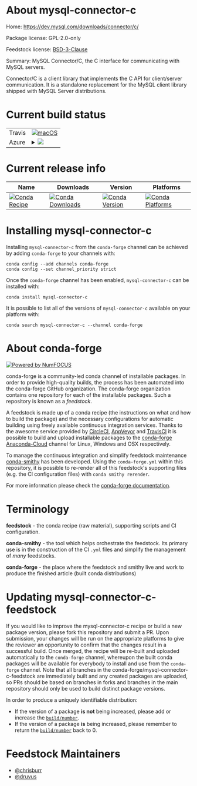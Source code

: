 About mysql-connector-c
=======================

Home: https://dev.mysql.com/downloads/connector/c/

Package license: GPL-2.0-only

Feedstock license: [BSD-3-Clause](https://github.com/conda-forge/mysql-connector-c-feedstock/blob/master/LICENSE.txt)

Summary: MySQL Connector/C, the C interface for communicating with MySQL servers.

Connector/C is a client library that implements the C API for
client/server communication. It is a standalone replacement for
the MySQL client library shipped with MySQL Server distributions.


Current build status
====================


<table><tr>
    <td>Travis</td>
    <td>
      <a href="https://travis-ci.com/conda-forge/mysql-connector-c-feedstock">
        <img alt="macOS" src="https://img.shields.io/travis/com/conda-forge/mysql-connector-c-feedstock/master.svg?label=macOS">
      </a>
    </td>
  </tr>
    
  <tr>
    <td>Azure</td>
    <td>
      <details>
        <summary>
          <a href="https://dev.azure.com/conda-forge/feedstock-builds/_build/latest?definitionId=4041&branchName=master">
            <img src="https://dev.azure.com/conda-forge/feedstock-builds/_apis/build/status/mysql-connector-c-feedstock?branchName=master">
          </a>
        </summary>
        <table>
          <thead><tr><th>Variant</th><th>Status</th></tr></thead>
          <tbody><tr>
              <td>linux_64</td>
              <td>
                <a href="https://dev.azure.com/conda-forge/feedstock-builds/_build/latest?definitionId=4041&branchName=master">
                  <img src="https://dev.azure.com/conda-forge/feedstock-builds/_apis/build/status/mysql-connector-c-feedstock?branchName=master&jobName=linux&configuration=linux_64_" alt="variant">
                </a>
              </td>
            </tr><tr>
              <td>linux_aarch64</td>
              <td>
                <a href="https://dev.azure.com/conda-forge/feedstock-builds/_build/latest?definitionId=4041&branchName=master">
                  <img src="https://dev.azure.com/conda-forge/feedstock-builds/_apis/build/status/mysql-connector-c-feedstock?branchName=master&jobName=linux&configuration=linux_aarch64_" alt="variant">
                </a>
              </td>
            </tr><tr>
              <td>linux_ppc64le</td>
              <td>
                <a href="https://dev.azure.com/conda-forge/feedstock-builds/_build/latest?definitionId=4041&branchName=master">
                  <img src="https://dev.azure.com/conda-forge/feedstock-builds/_apis/build/status/mysql-connector-c-feedstock?branchName=master&jobName=linux&configuration=linux_ppc64le_" alt="variant">
                </a>
              </td>
            </tr><tr>
              <td>osx_64</td>
              <td>
                <a href="https://dev.azure.com/conda-forge/feedstock-builds/_build/latest?definitionId=4041&branchName=master">
                  <img src="https://dev.azure.com/conda-forge/feedstock-builds/_apis/build/status/mysql-connector-c-feedstock?branchName=master&jobName=osx&configuration=osx_64_" alt="variant">
                </a>
              </td>
            </tr><tr>
              <td>osx_arm64</td>
              <td>
                <a href="https://dev.azure.com/conda-forge/feedstock-builds/_build/latest?definitionId=4041&branchName=master">
                  <img src="https://dev.azure.com/conda-forge/feedstock-builds/_apis/build/status/mysql-connector-c-feedstock?branchName=master&jobName=osx&configuration=osx_arm64_" alt="variant">
                </a>
              </td>
            </tr><tr>
              <td>win_64</td>
              <td>
                <a href="https://dev.azure.com/conda-forge/feedstock-builds/_build/latest?definitionId=4041&branchName=master">
                  <img src="https://dev.azure.com/conda-forge/feedstock-builds/_apis/build/status/mysql-connector-c-feedstock?branchName=master&jobName=win&configuration=win_64_" alt="variant">
                </a>
              </td>
            </tr>
          </tbody>
        </table>
      </details>
    </td>
  </tr>
</table>

Current release info
====================

| Name | Downloads | Version | Platforms |
| --- | --- | --- | --- |
| [![Conda Recipe](https://img.shields.io/badge/recipe-mysql--connector--c-green.svg)](https://anaconda.org/conda-forge/mysql-connector-c) | [![Conda Downloads](https://img.shields.io/conda/dn/conda-forge/mysql-connector-c.svg)](https://anaconda.org/conda-forge/mysql-connector-c) | [![Conda Version](https://img.shields.io/conda/vn/conda-forge/mysql-connector-c.svg)](https://anaconda.org/conda-forge/mysql-connector-c) | [![Conda Platforms](https://img.shields.io/conda/pn/conda-forge/mysql-connector-c.svg)](https://anaconda.org/conda-forge/mysql-connector-c) |

Installing mysql-connector-c
============================

Installing `mysql-connector-c` from the `conda-forge` channel can be achieved by adding `conda-forge` to your channels with:

```
conda config --add channels conda-forge
conda config --set channel_priority strict
```

Once the `conda-forge` channel has been enabled, `mysql-connector-c` can be installed with:

```
conda install mysql-connector-c
```

It is possible to list all of the versions of `mysql-connector-c` available on your platform with:

```
conda search mysql-connector-c --channel conda-forge
```


About conda-forge
=================

[![Powered by
NumFOCUS](https://img.shields.io/badge/powered%20by-NumFOCUS-orange.svg?style=flat&colorA=E1523D&colorB=007D8A)](https://numfocus.org)

conda-forge is a community-led conda channel of installable packages.
In order to provide high-quality builds, the process has been automated into the
conda-forge GitHub organization. The conda-forge organization contains one repository
for each of the installable packages. Such a repository is known as a *feedstock*.

A feedstock is made up of a conda recipe (the instructions on what and how to build
the package) and the necessary configurations for automatic building using freely
available continuous integration services. Thanks to the awesome service provided by
[CircleCI](https://circleci.com/), [AppVeyor](https://www.appveyor.com/)
and [TravisCI](https://travis-ci.com/) it is possible to build and upload installable
packages to the [conda-forge](https://anaconda.org/conda-forge)
[Anaconda-Cloud](https://anaconda.org/) channel for Linux, Windows and OSX respectively.

To manage the continuous integration and simplify feedstock maintenance
[conda-smithy](https://github.com/conda-forge/conda-smithy) has been developed.
Using the ``conda-forge.yml`` within this repository, it is possible to re-render all of
this feedstock's supporting files (e.g. the CI configuration files) with ``conda smithy rerender``.

For more information please check the [conda-forge documentation](https://conda-forge.org/docs/).

Terminology
===========

**feedstock** - the conda recipe (raw material), supporting scripts and CI configuration.

**conda-smithy** - the tool which helps orchestrate the feedstock.
                   Its primary use is in the construction of the CI ``.yml`` files
                   and simplify the management of *many* feedstocks.

**conda-forge** - the place where the feedstock and smithy live and work to
                  produce the finished article (built conda distributions)


Updating mysql-connector-c-feedstock
====================================

If you would like to improve the mysql-connector-c recipe or build a new
package version, please fork this repository and submit a PR. Upon submission,
your changes will be run on the appropriate platforms to give the reviewer an
opportunity to confirm that the changes result in a successful build. Once
merged, the recipe will be re-built and uploaded automatically to the
`conda-forge` channel, whereupon the built conda packages will be available for
everybody to install and use from the `conda-forge` channel.
Note that all branches in the conda-forge/mysql-connector-c-feedstock are
immediately built and any created packages are uploaded, so PRs should be based
on branches in forks and branches in the main repository should only be used to
build distinct package versions.

In order to produce a uniquely identifiable distribution:
 * If the version of a package **is not** being increased, please add or increase
   the [``build/number``](https://docs.conda.io/projects/conda-build/en/latest/resources/define-metadata.html#build-number-and-string).
 * If the version of a package **is** being increased, please remember to return
   the [``build/number``](https://docs.conda.io/projects/conda-build/en/latest/resources/define-metadata.html#build-number-and-string)
   back to 0.

Feedstock Maintainers
=====================

* [@chrisburr](https://github.com/chrisburr/)
* [@druvus](https://github.com/druvus/)

